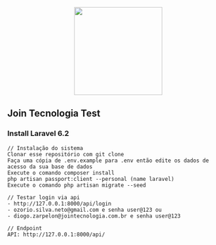 <p align="center"><img src="https://jointecnologia.com.br/wp-content/themes/theme-bones-master/library/images/logo.png" width="200"></p>



## Join Tecnologia Test
### Install Laravel 6.2

    // Instalação do sistema
    Clonar esse repositório com git clone
    Faça uma cópia de .env.example para .env então edite os dados de acesso da sua base de dados
    Execute o comando composer install
    php artisan passport:client --personal (name laravel)
    Execute o comando php artisan migrate --seed 
    
    // Testar login via api 
    - http://127.0.0.1:8000/api/login
    - ozorio.silva.neto@gmail.com e senha user@123 ou
    - diogo.zarpelon@jointecnologia.com.br e senha user@123
    
    // Endpoint
    API: http://127.0.0.1:8000/api/
    
    

